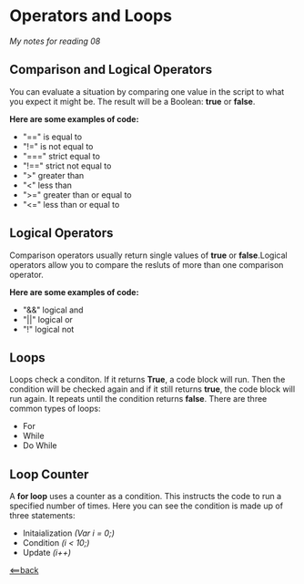 # **Operators and Loops**
*My notes for reading 08*

## **Comparison and Logical Operators**
You can evaluate a situation by comparing one value in the script to what you expect it might be. The result will be a Boolean: **true** or **false**.

**Here are some examples of code:**
- "==" is equal to
- "!=" is not equal to
- "===" strict equal to
- "!==" strict not equal to
- ">" greater than
- "<" less than
- ">=" greater than or equal to
- "<=" less than or equal to

## **Logical Operators**
Comparison operators usually return single values of **true** or **false**.Logical operators allow you to compare the resluts of more than one comparison operator.

**Here are some examples of code:**
- "&&" logical and
- "||" logical or
- "!" logical not

## **Loops**
Loops check a conditon. If it returns **True**, a code block will run. Then the condition will be checked again and if it still returns **true**, the code block will run again. It repeats until the condition returns **false**. There are three common types of loops:
- For
- While
- Do While

## **Loop Counter**
A **for loop** uses a counter as a condition. This instructs the code to run a specified number of times. Here you can see the condition is made up of three statements:
- Initaialization *(Var i = 0;)*
- Condition *(i < 10;)*
- Update *(i++)*




[<==back](README.md)
